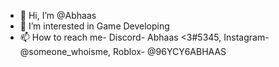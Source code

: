 - 👋 Hi, I’m @Abhaas
- 👀 I’m interested in Game Developing
- 📫 How to reach me- Discord- Abhaas <3#5345, Instagram- @someone_whoisme, Roblox- @96YCY6ABHAAS

<!---
MrBloomz/MrBloomz is a ✨ special ✨ repository because its `README.md` (this file) appears on your GitHub profile.
You can click the Preview link to take a look at your changes.
--->

